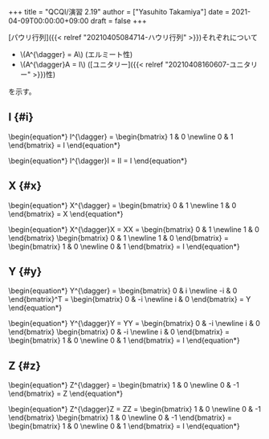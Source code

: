 +++
title = "QCQI/演習 2.19"
author = ["Yasuhito Takamiya"]
date = 2021-04-09T00:00:00+09:00
draft = false
+++

[パウリ行列]({{< relref "20210405084714-ハウリ行列" >}})それぞれについて

-   \\(A^{\dagger} = A\\) (エルミート性)
-   \\(A^{\dagger}A = I\\) ([ユニタリー]({{< relref "20210408160607-ユニタリー" >}})性)

を示す。


## I {#i}

\begin{equation\*}
  I^{\dagger} =
  \begin{bmatrix}
    1 & 0 \newline
    0 & 1
  \end{bmatrix}
  = I
\end{equation\*}

\begin{equation\*}
  I^{\dagger}I = II = I
\end{equation\*}


## X {#x}

\begin{equation\*}
  X^{\dagger} =
  \begin{bmatrix}
    0 & 1 \newline
    1 & 0
  \end{bmatrix}
  = X
\end{equation\*}

\begin{equation\*}
  X^{\dagger}X = XX =
  \begin{bmatrix}
    0 & 1 \newline
    1 & 0
  \end{bmatrix}
  \begin{bmatrix}
    0 & 1 \newline
    1 & 0
  \end{bmatrix} =
  \begin{bmatrix}
    1 & 0 \newline
    0 & 1
  \end{bmatrix} =
  I
\end{equation\*}


## Y {#y}

\begin{equation\*}
  Y^{\dagger} =
  \begin{bmatrix}
    0 & i \newline
    -i & 0
  \end{bmatrix}^T =
  \begin{bmatrix}
    0 & -i \newline
    i & 0
  \end{bmatrix}
  = Y
\end{equation\*}

\begin{equation\*}
  Y^{\dagger}Y = YY =
  \begin{bmatrix}
    0 & -i \newline
    i & 0
  \end{bmatrix}
  \begin{bmatrix}
    0 & -i \newline
    i & 0
  \end{bmatrix} =
  \begin{bmatrix}
    1 & 0 \newline
    0 & 1
  \end{bmatrix} =
  I
\end{equation\*}


## Z {#z}

\begin{equation\*}
  Z^{\dagger} =
  \begin{bmatrix}
    1 & 0 \newline
    0 & -1
  \end{bmatrix} =
  Z
\end{equation\*}

\begin{equation\*}
  Z^{\dagger}Z = ZZ =
  \begin{bmatrix}
    1 & 0 \newline
    0 & -1
  \end{bmatrix}
  \begin{bmatrix}
    1 & 0 \newline
    0 & -1
  \end{bmatrix} =
  \begin{bmatrix}
    1 & 0 \newline
    0 & 1
  \end{bmatrix} =
  I
\end{equation\*}
